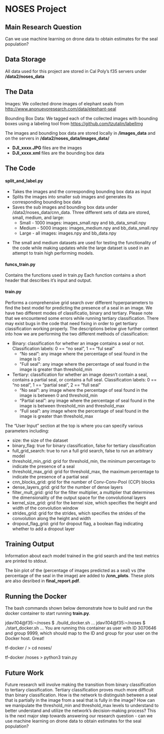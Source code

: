 # NOSES Project

## Main Research Question
Can we use machine learning on drone data to obtain estimates for the seal population?

## Data Storage
All data used for this project are stored in Cal Poly’s f35 servers under **/data2/noses_data**

## The Data
Images: We collected drone images of elephant seals from http://www.anonuevoresearch.com/data/elephant-seal

Bounding Box Data: We tagged each of the collected images with bounding boxes using a labeling tool from https://github.com/tzutalin/labelImg

The images and bounding box data are stored locally in **/images_data** and on the servers in **/data2/noses_data/images_data/**
- **DJI_xxxx.JPG** files are the images
- **DJI_xxxx.xml** files are the bounding box data

## The Code
#### split_and_label.py
- Takes the images and the corresponding bounding box data as input
- Splits the images into smaller sub images and generates its corresponding bounding box data
- Saves the sub images and bounding box data under /data2/noses_data/cnn_data.  Three different sets of data are stored, small, medium, and large:
  - Small - 1000 images: images_small.npy and bb_data_small.npy
  - Medium - 5000 images: images_medium.npy and bb_data_small.npy
  - Large - all images: images.npy and bb_data.npy

* The small and medium datasets are used for testing the functionality of the code while making updates while the large dataset is used in an attempt to train high performing models.

#### funcs_train.py
Contains the functions used in train.py
Each function contains a short header that describes it’s input and output.

#### train.py
Performs a comprehensive grid search over different hyperparameters to find the best model for predicting the presence of a seal in an image.  We have two different modes of classificatio, binary and tertiary.  Please note that we encountered some errors while running tertiary classification.  There may exist bugs in the code that need fixing in order to get tertiary classification working properly.  The descriptions below give further context into how we are performing the two different methods of classification:
- Binary: classification for whether an image contains a seal or not.  Classification labels: 0 == “no seal”, 1 == “ful seal”
  - “No seal”: any image where the percentage of seal found in the image is 0
  - "Full seal": any image where the percentage of seal found in the image is greater than threshold_min
- Tertiary: classification for whether an image doesn’t contain a seal, contains a partial seal, or contains a full seal.  Classification labels: 0 == “no seal”, 1 == “partial seal”, 2 == “full seal”
  - “No seal”: any image where the percentage of seal found in the image is between 0 and threshold_min
  - “Partial seal”: any image where the percentage of seal found in the image is between threshold_min and threshold_max
  - “Full seal”: any image where the percentage of seal found in the image is greater than threshold_max

The “User Input” section at the top is where you can specify various parameters including:
- size: the size of the dataset
- binary_flag: true for binary classification, false for tertiary classification 
- full_grid_search: true to run a full grid search, false to run an arbitrary model
- threshold_min_grid: grid for threshold_min, the minimum percentage to indicate the presence of a seal
- threshold_max_grid: grid for threshold_max, the maximum percentage to indicate the presence of a partial seal
- cnn_blocks_grid: grid for the number of Conv-Conv-Pool (CCP) blocks
- dense_layers_grid: grid for the number of dense layers
- filter_mult_grid: grid for the filter multiplier, a multiplier that determines the dimensionality of the output space for the convolutional layers
- kernel_size_grid: grid for the kernel size, which specifies the height and width of the convolution window
- strides_grid: grid for the strides, which specifies the strides of the convolution along the height and width
- dropout_flag_grid: grid for dropout flag, a boolean flag indicating whether to add a dropout layer 

## Training Output
Information about each model trained in the grid search and the test metrics are printed to stdout.


The bin plot of the (percentage of images predicted as a seal) vs (the percentage of the seal in the image) are added to **/cnn_plots**.  These plots are also desribed in **final_report.pdf**.

## Running the Docker

The bash commands shown below demonstrate how to build and run the docker container to start running **train.py**.

jdavi104@f35:~/noses $ ./build_docker.sh 
...
jdavi104@f35:~/noses $ ./start_docker.sh 
...
You are running this container as user with ID 3070646 and group 9999,
which should map to the ID and group for your user on the Docker host. Great!

tf-docker / > cd noses/

tf-docker /noses > python3 train.py 

## Future Work
Future research will involve making the transition from binary classification to tertiary classification.  Tertiary classification proves much more difficult than binary classification.  How is the network to distinguish between a seal that is partially in the image from a seal that is fully in the image?  How can we manipulate the threshold_min and threshold_max levels to understand to better understand and utilize the network’s decision-making process?  This is the next major step towards answering our research question - can we use machine learning on drone data to obtain estimates for the seal population?



